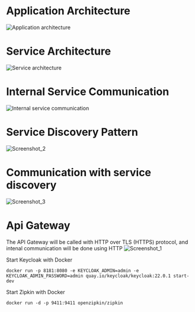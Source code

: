 # Application Architecture
![Application architecture ](https://github.com/mmstf00/spring-boot-microservices/assets/65444856/2aebd67f-c35b-49f7-992a-4f0b83a71c0a)

# Service Architecture
![Service architecture](https://github.com/mmstf00/spring-boot-microservices/assets/65444856/32c1cc98-d9b4-4f1c-962f-c30bb5d1094b)

# Internal Service Communication
![Internal service communication](https://github.com/mmstf00/spring-boot-microservices/assets/65444856/1c4aacee-d0d9-4e8a-8004-f1b5a767bfd4)

# Service Discovery Pattern
![Screenshot_2](https://github.com/mmstf00/spring-boot-microservices/assets/65444856/1a256490-68eb-4e38-b01e-bf8593179303)

# Communication with service discovery
![Screenshot_3](https://github.com/mmstf00/spring-boot-microservices/assets/65444856/c2c2f01d-ec7c-437c-ab4c-2f4640cad8c8)

# Api Gateway
The API Gateway will be called with HTTP over TLS (HTTPS) protocol, and intenal communication will be done using HTTP
![Screenshot_1](https://github.com/mmstf00/spring-boot-microservices/assets/65444856/5538c18f-1f92-4aeb-8f7a-83a084f3068f)

Start Keycloak with Docker
<br>
```
docker run -p 8181:8080 -e KEYCLOAK_ADMIN=admin -e KEYCLOAK_ADMIN_PASSWORD=admin quay.io/keycloak/keycloak:22.0.1 start-dev
```

Start Zipkin with Docker
<br>
```
docker run -d -p 9411:9411 openzipkin/zipkin
```